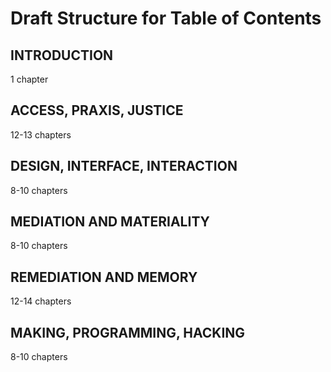 # Draft Structure for Table of Contents 

## INTRODUCTION 
1 chapter

## ACCESS, PRAXIS, JUSTICE
12-13 chapters

## DESIGN, INTERFACE, INTERACTION
8-10 chapters 

## MEDIATION AND MATERIALITY
8-10 chapters 

## REMEDIATION AND MEMORY 
12-14 chapters 

## MAKING, PROGRAMMING, HACKING 
8-10 chapters 
